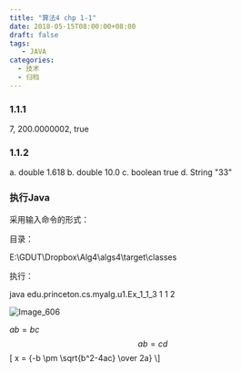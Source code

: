 ```yaml
---
title: "算法4 chp 1-1"
date: 2018-05-15T08:00:00+08:00
draft: false
tags: 
   - JAVA
categories:
  - 技术
  - 归档
---
```


### 1.1.1

7, 200.0000002,  true

### 1.1.2
a. double 1.618
b. double 10.0
c. boolean true
d. String "33"

### 执行Java

采用输入命令的形式：

目录：

E:\GDUT\Dropbox\Alg4\algs4\target\classes 

执行：

java edu.princeton.cs.myalg.u1.Ex_1_1_3 1 1 2

![Image_606](https://gitee.com/gdhu/prvpic/raw/master/Image_606.png)

$ab=bc$
$$ab=cd$$
\[ x = {-b \pm \sqrt{b^2-4ac} \over 2a} \\]
